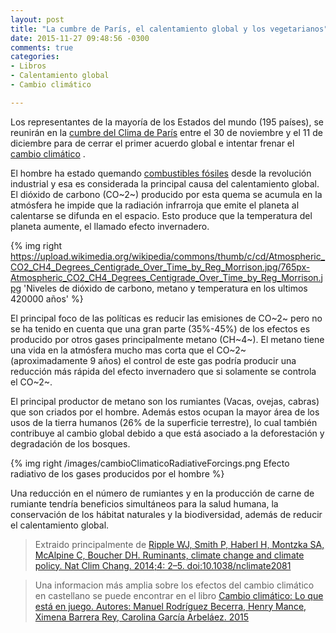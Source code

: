 ```yaml
---
layout: post
title: "La cumbre de París, el calentamiento global y los vegetarianos"
date: 2015-11-27 09:48:56 -0300
comments: true
categories: 
- Libros
- Calentamiento global
- Cambio climático

---
```


Los representantes de la mayoría de los Estados del mundo (195 países), se reunirán en la [cumbre del Clima de París](http://internacional.elpais.com/internacional/2015/11/23/actualidad/1448279779_808577.html) entre el 30 de noviembre y el 11 de diciembre para de cerrar el primer acuerdo global e intentar frenar el [cambio climático](https://es.wikipedia.org/wiki/Calentamiento_global) .

El hombre ha estado quemando [combustibles fósiles](https://es.wikipedia.org/wiki/Combustible_f%C3%B3sil) desde la revolución industrial y esa es considerada la principal causa del calentamiento global. El dióxido de carbono (CO~2~) producido por esta quema se acumula en la atmósfera he impide que la radiación infrarroja que emite el planeta al calentarse se difunda en el espacio. Esto produce que la temperatura del planeta aumente, el llamado efecto invernadero. 

{% img right https://upload.wikimedia.org/wikipedia/commons/thumb/c/cd/Atmospheric_CO2_CH4_Degrees_Centigrade_Over_Time_by_Reg_Morrison.jpg/765px-Atmospheric_CO2_CH4_Degrees_Centigrade_Over_Time_by_Reg_Morrison.jpg 'Niveles de dióxido de carbono, metano y temperatura en los ultimos 420000 años' %}

El principal foco de las políticas es reducir las emisiones de CO~2~ pero no se ha tenido en cuenta que una gran parte (35%-45%) de los efectos es producido por otros gases principalmente metano (CH~4~). El metano tiene una vida en la atmósfera mucho mas corta que el CO~2~ (aproximadamente 9 años) el control de este gas podría producir una reducción más rápida del efecto invernadero que si solamente se controla el CO~2~.

El principal productor de metano son los rumiantes (Vacas, ovejas, cabras) que son criados por el hombre. Además estos ocupan la mayor área de los usos de la tierra humanos (26% de la superficie terrestre), lo cual también contribuye al cambio global debido a que está asociado a la deforestación y degradación de los bosques.

{% img right /images/cambioClimaticoRadiativeForcings.png Efecto radiativo de los gases producidos por el hombre %}

Una reducción en el número de rumiantes y en la producción de carne de rumiante tendría beneficios simultáneos para la salud humana, la conservación de los hábitat naturales y la biodiversidad, además de reducir el calentamiento global.



> Extraido principalmente de [Ripple WJ, Smith P, Haberl H, Montzka SA, McAlpine C, Boucher DH. Ruminants, climate change and climate policy. Nat Clim Chang. 2014;4: 2–5. doi:10.1038/nclimate2081](http://health.gov/dietaryguidelines/dga2015/comments/uploads/CID230_Ripple__2014_NatureClimateChange-Ruminants.pdf)

> Una informacion más amplia sobre los efectos del cambio climático en castellano se puede encontrar en el libro [Cambio climático: Lo que está en juego. Autores: Manuel Rodríguez Becerra, Henry Mance, Ximena Barrera Rey, Carolina García Arbeláez. 2015](http://www.manuelrodriguezbecerra.com/bajar/Cambioclimatico2015.pdf)
